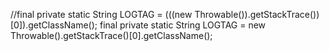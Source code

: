 //final private static String LOGTAG = (((new Throwable()).getStackTrace())[0]).getClassName();
final private static String LOGTAG = new Throwable().getStackTrace()[0].getClassName();
